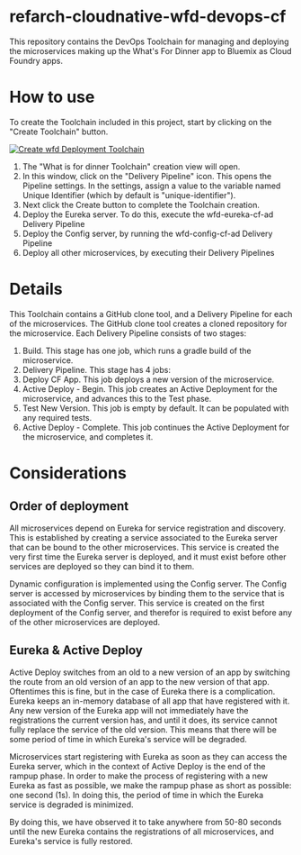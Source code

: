 # refarch-cloudnative-wfd-devops-cf

This repository contains the DevOps Toolchain for managing and deploying the microservices making up the What's For Dinner app to Bluemix as Cloud Foundry apps.

# How to use

To create the Toolchain included in this project, start by clicking on the "Create Toolchain" button.

[![Create wfd Deployment Toolchain](https://new-console.ng.bluemix.net/devops/graphics/create_toolchain_button.png)](https://new-console.ng.bluemix.net/devops/setup/deploy/?repository=https%3A//github.com/ibm-cloud-architecture/refarch-cloudnative-wfd-devops-cf)

1. The "What is for dinner Toolchain" creation view will open. 
2. In this window, click on the "Delivery Pipeline" icon. This opens the Pipeline settings. In the settings, assign a value to the variable named Unique Identifier (which by default is "unique-identifier").
3. Next click the Create button to complete the Toolchain creation.
4. Deploy the Eureka server. To do this, execute the wfd-eureka-cf-ad Delivery Pipeline
5. Deploy the Config server, by running the wfd-config-cf-ad Delivery Pipeline
6. Deploy all other microservices, by executing their Delivery Pipelines

# Details

This Toolchain contains a GitHub clone tool, and a Delivery Pipeline for each of the microservices.
The GitHub clone tool creates a cloned repository for the microservice.
Each Delivery Pipeline consists of two stages:

1. Build. This stage has one job, which runs a gradle build of the microservice.
2. Delivery Pipeline. This stage has 4 jobs:
 1. Deploy CF App. This job deploys a new version of the microservice.
 2. Active Deploy - Begin. This job creates an Active Deployment for the microservice, and advances this to the Test phase.
 3. Test New Version. This job is empty by default. It can be populated with any required tests.
 4. Active Deploy - Complete. This job continues the Active Deployment for the microservice, and completes it. 

# Considerations
## Order of deployment
All microservices depend on Eureka for service registration and discovery. This is established by creating a service associated to the Eureka server that can be bound to the other microservices. This service is created the very first time the Eureka server is deployed, and it must exist before other services are deployed so they can bind it to them.

Dynamic configuration is implemented using the Config server. The Config server is accessed by microservices by binding them to the service that is associated with the Config server. This service is created on the first deployment of the Config server, and therefor is required to exist before any of the other microservices are deployed. 

## Eureka & Active Deploy

Active Deploy switches from an old to a new version of an app by switching the route from an old version of an app to the new version of that app. Oftentimes this is fine, but in the case of Eureka there is a complication. Eureka keeps an in-memory database of all app that have registered with it. Any new version of the Eureka app will not immediately have the registrations the current version has, and until it does, its service cannot fully replace the service of the old version. This means that there will be some period of time in which Eureka's service will be degraded.

Microservices start registering with Eureka as soon as they can access the Eureka server, which in the context of Active Deploy is the end of the rampup phase. In order to make the process of registering with a new Eureka as fast as possible, we make the rampup phase as short as possible: one second (1s). In doing this, the period of time in which the Eureka service is degraded is  minimized.

By doing this, we have observed it to take anywhere from 50-80 seconds until the new Eureka contains the registrations of all microservices, and Eureka's service is fully restored.
